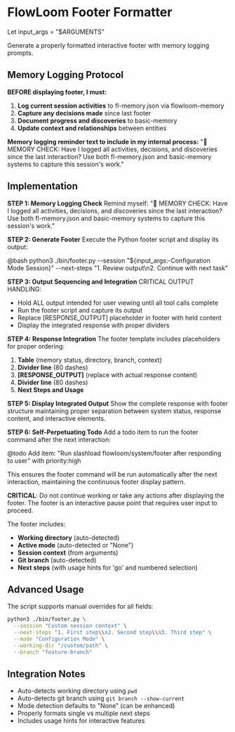 # FlowLoom Footer Formatter

Let input_args = "$ARGUMENTS"

Generate a properly formatted interactive footer with memory logging prompts.

## Memory Logging Protocol

**BEFORE displaying footer, I must:**
1. **Log current session activities** to fl-memory.json via flowloom-memory
2. **Capture any decisions made** since last footer
3. **Document progress and discoveries** to basic-memory
4. **Update context and relationships** between entities

**Memory logging reminder text to include in my internal process:**
"🧠 MEMORY CHECK: Have I logged all activities, decisions, and discoveries since the last interaction? Use both fl-memory.json and basic-memory systems to capture this session's work."

## Implementation

**STEP 1: Memory Logging Check**
Remind myself: "🧠 MEMORY CHECK: Have I logged all activities, decisions, and discoveries since the last interaction? Use both fl-memory.json and basic-memory systems to capture this session's work."

**STEP 2: Generate Footer**
Execute the Python footer script and display its output:

@bash python3 ./bin/footer.py --session "${input_args:-Configuration Mode Session}" --next-steps "1. Review output\\n2. Continue with next task"

**STEP 3: Output Sequencing and Integration**
CRITICAL OUTPUT HANDLING:
- Hold ALL output intended for user viewing until all tool calls complete
- Run the footer script and capture its output
- Replace [RESPONSE_OUTPUT] placeholder in footer with held content
- Display the integrated response with proper dividers

**STEP 4: Response Integration**
The footer template includes placeholders for proper ordering:
1. **Table** (memory status, directory, branch, context)
2. **Divider line** (80 dashes)
3. **[RESPONSE_OUTPUT]** (replace with actual response content)
4. **Divider line** (80 dashes) 
5. **Next Steps and Usage**

**STEP 5: Display Integrated Output**
Show the complete response with footer structure maintaining proper separation between system status, response content, and interactive elements.

**STEP 6: Self-Perpetuating Todo**
Add a todo item to run the footer command after the next interaction:

@todo Add item: "Run slashload flowloom/system/footer after responding to user" with priority:high

This ensures the footer command will be run automatically after the next interaction, maintaining the continuous footer display pattern.

**CRITICAL**: Do not continue working or take any actions after displaying the footer. The footer is an interactive pause point that requires user input to proceed.

The footer includes:
- **Working directory** (auto-detected)
- **Active mode** (auto-detected or "None")  
- **Session context** (from arguments)
- **Git branch** (auto-detected)
- **Next steps** (with usage hints for 'go' and numbered selection)

## Advanced Usage

The script supports manual overrides for all fields:

```bash
python3 ./bin/footer.py \
  --session "Custom session context" \
  --next-steps "1. First step\\n2. Second step\\n3. Third step" \
  --mode "Configuration Mode" \
  --working-dir "/custom/path" \
  --branch "feature-branch"
```

## Integration Notes

- Auto-detects working directory using `pwd`
- Auto-detects git branch using `git branch --show-current`
- Mode detection defaults to "None" (can be enhanced)
- Properly formats single vs multiple next steps
- Includes usage hints for interactive features